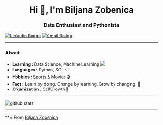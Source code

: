 <h1 align="center"> Hi 👋, I'm Biljana Zobenica </h1>
<h3 align="center">Data Enthusiast and Pythonista</h3>

[![Linkedin Badge](https://img.shields.io/badge/-Biljana_Zobenica-blue?style=flat-square&logo=Linkedin&logoColor=white&link=https://www.linkedin.com/in/biljana-data-enthusiast//)](https://www.linkedin.com/in/biljana-data-enthusiast/) [![Gmail Badge](https://img.shields.io/badge/-biljana.zobenica@outlook.com-c14438?style=flat-square&logo=Gmail&logoColor=white&link=mailto:biljana.zobenica@outlook.com)](mailto:biljana.zobenica@outlook.com)

---------------------------------------------------------------------------------------------------------------------------------------------------------------------------------
### About

-  **Learning :** Data Science, Machine Learning <img src="https://avatars.githubusercontent.com/in/6672?s=41&u=a7a34b10582b8299dd85b607ab83067349450582&v=4">
-  **Languages :** Python, SQL :zap:
-  **Hobbies :** Sports & Movies :clapper:
-  **Fact :** Learn by doing. Change by learning. Grow by changing. :green_apple:
-  **Organization :** SelfGrowth :seedling:

---------------------------------------------------------------------------------------------------------------------------------------------------------------------------------

![github stats](https://github-readme-stats.vercel.app/api?username=biljana-zobenica&show_icons=true)

---------------------------------------------------------------------------------------------------------------------------------------------------------------------------------


**⭐️ From [Biljana Zobenica](https://biljana-zobenica.github.io/)
